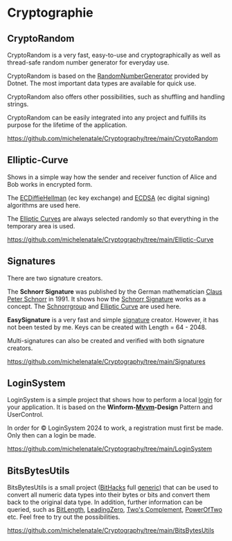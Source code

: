 # Cryptographie


## CryptoRandom

CryptoRandom is a very fast, easy-to-use and cryptographically as well as thread-safe random number generator for everyday use.

CryptoRandom is based on the [RandomNumberGenerator](https://learn.microsoft.com/en-us/dotnet/api/system.security.cryptography.randomnumbergenerator) provided by Dotnet. The most important data types are available for quick use.

CryptoRandom also offers other possibilities, such as shuffling and handling strings.

CryptoRandom can be easily integrated into any project and fulfills its purpose for the lifetime of the application.

https://github.com/michelenatale/Cryptography/tree/main/CryptoRandom



## Elliptic-Curve

Shows in a simple way how the sender and receiver function of Alice and Bob works in encrypted form.

The [ECDiffieHellman](https://learn.microsoft.com/en-us/dotnet/api/system.security.cryptography.ecdiffiehellman) (ec key exchange) and [ECDSA](https://learn.microsoft.com/en-us/dotnet/api/system.security.cryptography.ecdsa) (ec digital signing) algorithms are used here.

The [Elliptic Curves](https://en.wikipedia.org/wiki/Elliptic_curve) are always selected randomly so that everything in the temporary area is used.

https://github.com/michelenatale/Cryptography/tree/main/Elliptic-Curve

## Signatures 

There are two signature creators. 

The **Schnorr Signature** was published by the German mathematician [Claus Peter Schnorr](https://en.wikipedia.org/wiki/Claus_P._Schnorr) in 1991. It shows how the [Schnorr Signature](https://en.wikipedia.org/wiki/Schnorr_signature) works as a concept. The [Schnorrgroup](https://en.wikipedia.org/wiki/Schnorr_group) and [Elliptic Curve](https://en.wikipedia.org/wiki/Elliptic_curve) are used here.

**EasySignature** is a very fast and simple [signature](https://en.wikipedia.org/wiki/Digital_signature) creator. However, it has not been tested by me. Keys can be created with Length = 64 - 2048.

Multi-signatures can also be created and verified with both signature creators.

https://github.com/michelenatale/Cryptography/tree/main/Signatures

## LoginSystem

LoginSystem is a simple project that shows how to perform a local [login](Login) for your application. It is based on the **Winform-[Mvvm](https://en.wikipedia.org/wiki/Model%E2%80%93view%E2%80%93viewmodel)-Design** Pattern and UserControl. 

In order for © LoginSystem 2024 to work, a registration must first be made. Only then can a login be made. 

https://github.com/michelenatale/Cryptography/tree/main/LoginSystem

## BitsBytesUtils

BitsBytesUtils is a small project ([BitHacks](https://en.wikipedia.org/wiki/Bitwise_operation) full [generic](https://en.wikipedia.org/wiki/Generic_programming)) that can be used to convert all numeric data types into their bytes or bits and convert them back to the original data type. In addition, further information can be queried, such as [BitLength](https://en.wikipedia.org/wiki/Bit-length), [LeadingZero](https://en.wikipedia.org/wiki/Leading_zero), [Two's Complement](https://en.wikipedia.org/wiki/Two%27s_complement), [PowerOfTwo](https://en.wikipedia.org/wiki/Power_of_two) etc. Feel free to try out the possibilities.

https://github.com/michelenatale/Cryptography/tree/main/BitsBytesUtils

